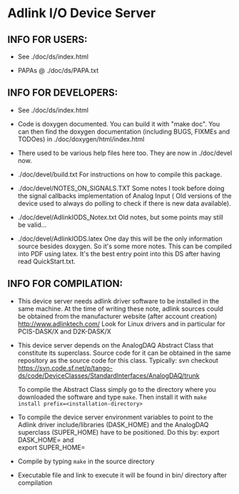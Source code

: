 # Adlink I/O Device Server

## INFO FOR USERS:
  - See ./doc/ds/index.html
  
  - PAPAs @ ./doc/ds/PAPA.txt

## INFO FOR DEVELOPERS:
  - See ./doc/ds/index.html

  - Code is doxygen documented. You can build it with "make doc".
    You can then find the doxygen documentation (including BUGS, FIXMEs and
    TODOes) in ./doc/doxygen/html/index.html

  - There used to be various help files here too. They are now in ./doc/devel now.

  - ./doc/devel/build.txt For instructions on how to compile this package.

  - ./doc/devel/NOTES_ON_SIGNALS.TXT Some notes I took before doing the signal callbacks implementation of Analog Input ( Old versions of the device used to always do polling to check if there is new data available).

  - ./doc/devel/AdlinkIODS_Notex.txt Old notes, but some points may still be valid...

  - ./doc/devel/AdlinkIODS.latex One day this will be the only information source besides doxygen. So it's some more notes. This can be compiled into PDF using latex. It's the best entry point into this DS after having read QuickStart.txt.

## INFO FOR COMPILATION:
  - This device server needs adlink driver software to be installed in 
    the same machine. At the time of writing these note, adlink sources could
    be obtained from the manufacturer website (after account creation)
    http://www.adlinktech.com/
    Look for Linux drivers and in particular for PCIS-DASK/X and
    D2K-DASK/X

  - This device server depends on the AnalogDAQ Abstract Class that constitute
    its superclass.
    Source code for it can be obtained in the same repository as the
    source code for this class. 
    Typically: 
        svn checkout https://svn.code.sf.net/p/tango-ds/code/DeviceClasses/StandardInterfaces/AnalogDAQ/trunk

    To compile the Abstract Class simply go to the directory where you downloaded the software
    and type `make`.
    Then install it with `make install prefix=<installation-directory>`

  - To compile the device server environment variables to point to the Adlink driver 
    include/libraries (DASK_HOME) and the AnalogDAQ superclass (SUPER_HOME) have to be positioned. 
    Do this by:
        export DASK_HOME=<adlink-driverlib-directory>
    and     
        export SUPER_HOME=<analogdaq-superclass-installdir>

  - Compile by typing `make` in the source directory

  - Executable file and link to execute it will be found in bin/ directory after compilation
